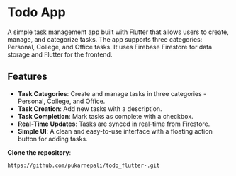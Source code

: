 # Todo App

A simple task management app built with Flutter that allows users to create, manage, and categorize tasks. The app supports three categories: Personal, College, and Office tasks. It uses Firebase Firestore for data storage and Flutter for the frontend.

## Features

- **Task Categories**: Create and manage tasks in three categories - Personal, College, and Office.
- **Task Creation**: Add new tasks with a description.
- **Task Completion**: Mark tasks as complete with a checkbox.
- **Real-Time Updates**: Tasks are synced in real-time from Firestore.
- **Simple UI**: A clean and easy-to-use interface with a floating action button for adding tasks.


**Clone the repository**:
   ```bash
  https://github.com/pukarnepali/todo_flutter-.git
